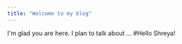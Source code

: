 ```yaml
---
title: "Welcome to my blog"
---
```


I'm glad you are here. I plan to talk about ...
#Hello Shreya!

